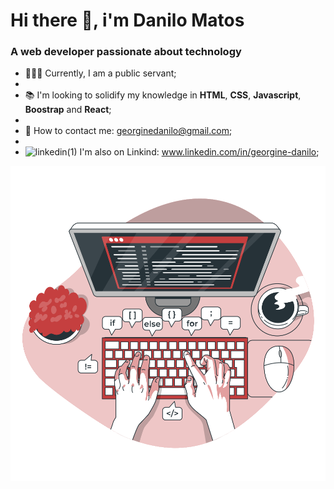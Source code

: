 # Hi there 👋, i'm Danilo Matos

### A web developer passionate about technology

* 👨🏻‍💻 Currently, I am a public servant;
* 
* :books: I'm looking to solidify my knowledge in **HTML**, **CSS**, **Javascript**, **Boostrap** and **React**;
* 
* :e-mail: How to contact me: georginedanilo@gmail.com;
* 
* ![linkedin(1)](https://user-images.githubusercontent.com/60492862/114087584-73c2ff00-988a-11eb-997d-27c96f81ed11.png) I'm also on Linkind: www.linkedin.com/in/georgine-danilo;
  
![](https://github.com/dnlMatos/dnlMatos/blob/main/Code%20typing-bro.svg)


